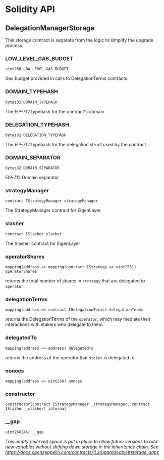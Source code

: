 # Solidity API

## DelegationManagerStorage

This storage contract is separate from the logic to simplify the upgrade process.

### LOW_LEVEL_GAS_BUDGET

```solidity
uint256 LOW_LEVEL_GAS_BUDGET
```

Gas budget provided in calls to DelegationTerms contracts

### DOMAIN_TYPEHASH

```solidity
bytes32 DOMAIN_TYPEHASH
```

The EIP-712 typehash for the contract's domain

### DELEGATION_TYPEHASH

```solidity
bytes32 DELEGATION_TYPEHASH
```

The EIP-712 typehash for the delegation struct used by the contract

### DOMAIN_SEPARATOR

```solidity
bytes32 DOMAIN_SEPARATOR
```

EIP-712 Domain separator

### strategyManager

```solidity
contract IStrategyManager strategyManager
```

The StrategyManager contract for EigenLayer

### slasher

```solidity
contract ISlasher slasher
```

The Slasher contract for EigenLayer

### operatorShares

```solidity
mapping(address => mapping(contract IStrategy => uint256)) operatorShares
```

returns the total number of shares in `strategy` that are delegated to `operator`.

### delegationTerms

```solidity
mapping(address => contract IDelegationTerms) delegationTerms
```

returns the DelegationTerms of the `operator`, which may mediate their interactions with stakers who delegate to them.

### delegatedTo

```solidity
mapping(address => address) delegatedTo
```

returns the address of the operator that `staker` is delegated to.

### nonces

```solidity
mapping(address => uint256) nonces
```

### constructor

```solidity
constructor(contract IStrategyManager _strategyManager, contract ISlasher _slasher) internal
```

### __gap

```solidity
uint256[46] __gap
```

_This empty reserved space is put in place to allow future versions to add new
variables without shifting down storage in the inheritance chain.
See https://docs.openzeppelin.com/contracts/4.x/upgradeable#storage_gaps_

